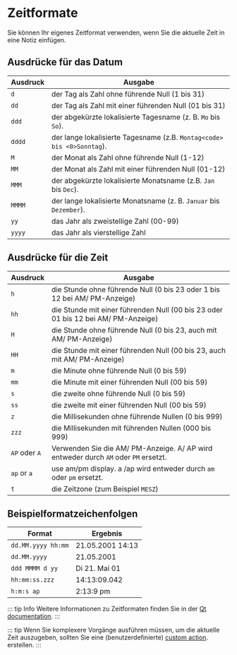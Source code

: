 # Zeitformate

Sie können Ihr eigenes Zeitformat verwenden, wenn Sie die aktuelle Zeit in eine Notiz einfügen.

## Ausdrücke für das Datum

| Ausdruck | Ausgabe                                                                      |
| -------- | ---------------------------------------------------------------------------- |
| `d`      | der Tag als Zahl ohne führende Null (1 bis 31)                               |
| `dd`     | der Tag als Zahl mit einer führenden Null (01 bis 31)                        |
| `ddd`    | der abgekürzte lokalisierte Tagesname (z. B. `Mo` bis `So`).                 |
| `dddd`   | der lange lokalisierte Tagesname (z.B. `Montag<code> bis <0>Sonntag`). |
| `M`      | der Monat als Zahl ohne führende Null (1-12)                                 |
| `MM`     | der Monat als Zahl mit einer führenden Null (01-12)                          |
| `MMM`    | der abgekürzte lokalisierte Monatsname (z.B. `Jan` bis `Dec`).               |
| `MMMM`   | der lange lokalisierte Monatsname (z. B. `Januar` bis `Dezember`).           |
| `yy`     | das Jahr als zweistellige Zahl (00-99)                                       |
| `yyyy`   | das Jahr als vierstellige Zahl                                               |

## Ausdrücke für die Zeit

| Ausdruck      | Ausgabe                                                                             |
| ------------- | ----------------------------------------------------------------------------------- |
| `h`           | die Stunde ohne führende Null (0 bis 23 oder 1 bis 12 bei AM/ PM-Anzeige)           |
| `hh`          | die Stunde mit einer führenden Null (00 bis 23 oder 01 bis 12 bei AM/ PM-Anzeige)   |
| `H`           | die Stunde ohne führende Null (0 bis 23, auch mit AM/ PM-Anzeige)                   |
| `HH`          | die Stunde mit einer führenden Null (00 bis 23, auch mit AM/ PM-Anzeige)            |
| `m`           | die Minute ohne führende Null (0 bis 59)                                            |
| `mm`          | die Minute mit einer führenden Null (00 bis 59)                                     |
| `s`           | die zweite ohne führende Null (0 bis 59)                                            |
| `ss`          | die zweite mit einer führenden Null (00 bis 59)                                     |
| `z`           | die Millisekunden ohne führende Nullen (0 bis 999)                                  |
| `zzz`         | die Millisekunden mit führenden Nullen (000 bis 999)                                |
| `AP` oder `A` | Verwenden Sie die AM/ PM-Anzeige. A/ AP wird entweder durch `AM` oder `PM` ersetzt. |
| `ap` or `a`   | use am/pm display. a /ap wird entweder durch `am` oder `pm` ersetzt.                |
| `t`           | die Zeitzone (zum Beispiel `MESZ`)                                                  |

## Beispielformatzeichenfolgen

| Format             | Ergebnis         |
| ------------------ | ---------------- |
| `dd.MM.yyyy hh:mm` | 21.05.2001 14:13 |
| `dd.MM.yyyy`       | 21.05.2001       |
| `ddd MMMM d yy`    | Di 21. Mai 01    |
| `hh:mm:ss.zzz`     | 14:13:09.042     |
| `h:m:s ap`         | 2:13:9 pm        |

::: tip Info
Weitere Informationen zu Zeitformaten finden Sie in der [Qt documentation](http://doc.qt.io/qt-5/qdatetime.html#toString).
:::

::: tip
Wenn Sie komplexere Vorgänge ausführen müssen, um die aktuelle Zeit auszugeben, sollten Sie eine (benutzerdefinierte) [custom action](../scripting/methods-and-objects.md#registering-a-custom-action). erstellen.
:::